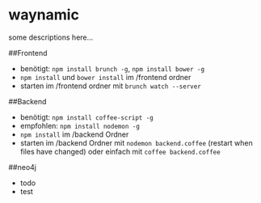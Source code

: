 waynamic
========

some descriptions here...

##Frontend
* benötigt: `npm install brunch -g`, `npm install bower -g`
* `npm install` und `bower install` im /frontend ordner
* starten im /frontend ordner mit `brunch watch --server`


##Backend
* benötigt: `npm install coffee-script -g`
* empfohlen: `npm install nodemon -g`
* `npm install` im /backend Ordner
* starten im /backend Ordner mit `nodemon backend.coffee` (restart when files have changed) oder einfach mit `coffee backend.coffee`

##neo4j
* todo
* test

